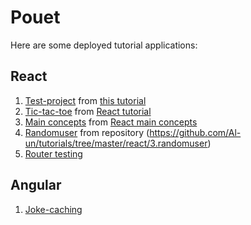 # Pouet

Here are some deployed tutorial applications:

## React

1.  [Test-project](/tutorials/react/test-project) from
    [this tutorial](https://scotch.io/tutorials/learning-react-getting-started-and-concepts)
2.  [Tic-tac-toe](/tutorials/react/tic-tac-toe) from
    [React tutorial](https://reactjs.org/tutorial/tutorial.html)
3.  [Main concepts](/tutorials/react/main-concepts) from
    [React main concepts](https://reactjs.org/docs/hello-world.html)
4.  [Randomuser](/tutorials/react/randomuser) from repository
    (https://github.com/Al-un/tutorials/tree/master/react/3.randomuser)
5.  [Router testing](/tutorials/react/test-router)

## Angular

1.  [Joke-caching](/tutorials/angular/joke-caching)
